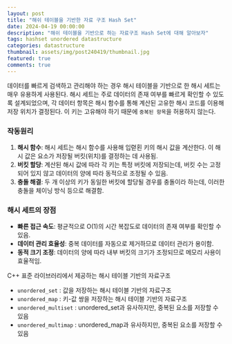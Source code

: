 ```yaml
---
layout: post
title: "해쉬 테이블을 기반한 자료 구조 Hash Set"
date: 2024-04-19 00:00:00
description: "해쉬 테이블을 기반으로 하는 자료구조 Hash Set에 대해 알아보자"
tags: hashset unordered datastructure
categories: datastructure
thumbnail: assets/img/post240419/thumbnail.jpg
featured: true
comments: true
---
```


데이터를 빠르게 검색하고 관리해야 하는 경우 해시 테이블을 기반으로 한 해시 세트는 매우 유용하게 사용된다. 해시 세트는 주로 데이터의 존재 여부를 빠르게 확인할 수 있도록 설계되었으며, 각 데이터 항목은 해시 함수를 통해 계산된 고유한 해시 코드를 이용해 저장 위치가 결정된다. 이 키는 고유해야 하기 때문에 `중복된 항목`을 허용하지 않는다.

### 작동원리
1. **해시 함수**: 해시 세트는 해시 함수를 사용해 입렫횐 키의 해시 값을 계산한다. 이 해시 값은 요소가 저장될 버킷(위치)를 결정하는 데 사용됨.
2. **버킷 할당**: 계산된 해시 값에 따라 각 키는 특정 버킷에 저장되는데, 버킷 수는 고정되어 있지 않고 데이터의 양에 따라 동적으로 조정될 수 있음.
3. **충돌 해결**: 두 개 이상의 키가 동일한 버킷에 할당될 경우를 충돌이라 하는데, 이러한 충돌을 체이닝 방식 등으로 해결함.

### 해시 세트의 장점
- **빠른 접근 속도**: 평균적으로 O(1)의 시간 복잡도로 데이터의 존재 여부를 확인할 수 있음.
- **데이터 관리 효율성**: 중복 데이터를 자동으로 제거하므로 데이터 관리가 용이함.
- **동적 크기 조정**: 데이터의 양에 따라 내부 버킷의 크기가 조정되므로 메모리 사용이 효율적임.

C++ 표준 라이브러리에서 제공하는 해시 테이블 기반의 자료구조
- `unordered_set` : 값을 저장하는 해시 테이블 기반의 자료구조
- `unordered_map` : 키-값 쌍을 저장하는 해시 테이블 기반의 자료구조
- `unordered_multiset` : unordered_set과 유사하지만, 중복된 요소를 저장할 수 있음
- `unordered_multimap` : unordered_map과 유사하지만, 중복된 요소를 저장할 수 있음

